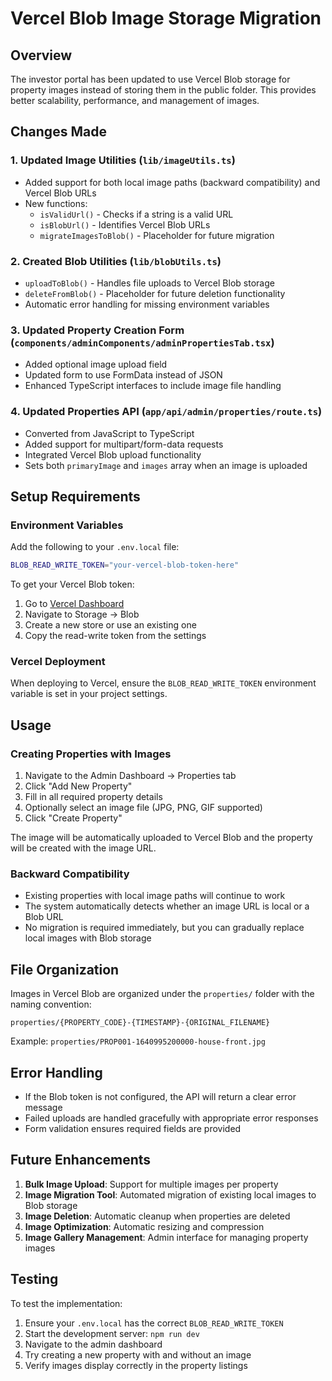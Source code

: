 # Vercel Blob Image Storage Migration

## Overview

The investor portal has been updated to use Vercel Blob storage for property images instead of storing them in the public folder. This provides better scalability, performance, and management of images.

## Changes Made

### 1. Updated Image Utilities (`lib/imageUtils.ts`)

- Added support for both local image paths (backward compatibility) and Vercel Blob URLs
- New functions:
  - `isValidUrl()` - Checks if a string is a valid URL
  - `isBlobUrl()` - Identifies Vercel Blob URLs
  - `migrateImagesToBlob()` - Placeholder for future migration

### 2. Created Blob Utilities (`lib/blobUtils.ts`)

- `uploadToBlob()` - Handles file uploads to Vercel Blob storage
- `deleteFromBlob()` - Placeholder for future deletion functionality
- Automatic error handling for missing environment variables

### 3. Updated Property Creation Form (`components/adminComponents/adminPropertiesTab.tsx`)

- Added optional image upload field
- Updated form to use FormData instead of JSON
- Enhanced TypeScript interfaces to include image file handling

### 4. Updated Properties API (`app/api/admin/properties/route.ts`)

- Converted from JavaScript to TypeScript
- Added support for multipart/form-data requests
- Integrated Vercel Blob upload functionality
- Sets both `primaryImage` and `images` array when an image is uploaded

## Setup Requirements

### Environment Variables

Add the following to your `.env.local` file:

```bash
BLOB_READ_WRITE_TOKEN="your-vercel-blob-token-here"
```

To get your Vercel Blob token:

1. Go to [Vercel Dashboard](https://vercel.com/dashboard)
2. Navigate to Storage → Blob
3. Create a new store or use an existing one
4. Copy the read-write token from the settings

### Vercel Deployment

When deploying to Vercel, ensure the `BLOB_READ_WRITE_TOKEN` environment variable is set in your project settings.

## Usage

### Creating Properties with Images

1. Navigate to the Admin Dashboard → Properties tab
2. Click "Add New Property"
3. Fill in all required property details
4. Optionally select an image file (JPG, PNG, GIF supported)
5. Click "Create Property"

The image will be automatically uploaded to Vercel Blob and the property will be created with the image URL.

### Backward Compatibility

- Existing properties with local image paths will continue to work
- The system automatically detects whether an image URL is local or a Blob URL
- No migration is required immediately, but you can gradually replace local images with Blob storage

## File Organization

Images in Vercel Blob are organized under the `properties/` folder with the naming convention:

```
properties/{PROPERTY_CODE}-{TIMESTAMP}-{ORIGINAL_FILENAME}
```

Example: `properties/PROP001-1640995200000-house-front.jpg`

## Error Handling

- If the Blob token is not configured, the API will return a clear error message
- Failed uploads are handled gracefully with appropriate error responses
- Form validation ensures required fields are provided

## Future Enhancements

1. **Bulk Image Upload**: Support for multiple images per property
2. **Image Migration Tool**: Automated migration of existing local images to Blob storage
3. **Image Deletion**: Automatic cleanup when properties are deleted
4. **Image Optimization**: Automatic resizing and compression
5. **Image Gallery Management**: Admin interface for managing property images

## Testing

To test the implementation:

1. Ensure your `.env.local` has the correct `BLOB_READ_WRITE_TOKEN`
2. Start the development server: `npm run dev`
3. Navigate to the admin dashboard
4. Try creating a new property with and without an image
5. Verify images display correctly in the property listings
